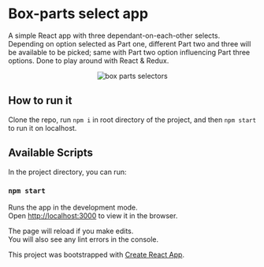 # Box-parts select app

A simple React app with three dependant-on-each-other selects. Depending on option selected as Part one, different Part two and three will be available to be picked; same with Part two option influencing Part three options. Done to play around with React & Redux.

<p align="center">
  <img src="https://github.com/MatSaf123/boxes-app/assets/56278688/fa2a21c5-5bdd-42cb-9d72-b01375be5e93" alt="box parts selectors"/>
</p>

## How to run it

Clone the repo, run `npm i` in root directory of the project, and then `npm start` to run it on localhost.

## Available Scripts

In the project directory, you can run:

### `npm start`

Runs the app in the development mode.\
Open [http://localhost:3000](http://localhost:3000) to view it in the browser.

The page will reload if you make edits.\
You will also see any lint errors in the console.

This project was bootstrapped with [Create React App](https://github.com/facebook/create-react-app).
